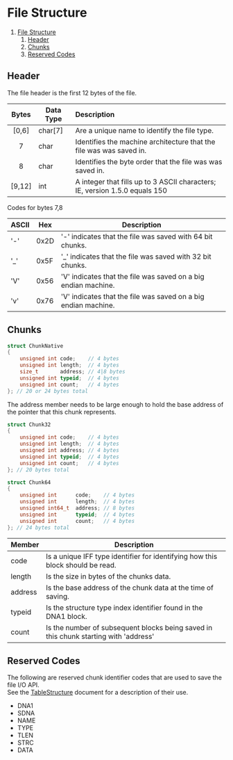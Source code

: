 # File Structure


1. [File Structure](#file-structure)
   1. [Header](#header)
   2. [Chunks](#chunks)
   3. [Reserved Codes](#reserved-codes)

## Header

The file header is the first 12 bytes of the file.

| Bytes  | Data Type | Description                                                                 |
| :----: | --------- | :-------------------------------------------------------------------------- |
| [0,6]  | char[7]   | Are a unique name to identify the file type.                                |
|   7    | char      | Identifies the machine architecture that the file was was saved in.         |
|   8    | char      | Identifies the byte order that the file was was saved in.                   |
| [9,12] | int       | A integer that fills up to 3 ASCII characters; IE, version 1.5.0 equals 150 |

Codes for bytes 7,8

| ASCII | Hex  | Description                                                    |
| ----- | ---- | -------------------------------------------------------------- |
| '-'   | 0x2D | '-' indicates that the file was saved with 64 bit chunks.      |
| '_'   | 0x5F | '_' indicates that the file was saved with 32 bit chunks.      |
| 'V'   | 0x56 | 'V' indicates that the file was saved on a big endian machine. |
| 'v'   | 0x76 | 'V' indicates that the file was saved on a big endian machine. |

## Chunks


```c++
struct ChunkNative
{
    unsigned int code;    // 4 bytes
    unsigned int length;  // 4 bytes
    size_t       address; // 4|8 bytes
    unsigned int typeid;  // 4 bytes
    unsigned int count;   // 4 bytes
}; // 20 or 24 bytes total
```

The address member needs to be large enough to hold the base address of the pointer that this chunk represents.

```c++
struct Chunk32
{
    unsigned int code;    // 4 bytes
    unsigned int length;  // 4 bytes
    unsigned int address; // 4 bytes
    unsigned int typeid;  // 4 bytes
    unsigned int count;   // 4 bytes
}; // 20 bytes total
```

```c++
struct Chunk64
{
    unsigned int      code;    // 4 bytes
    unsigned int      length;  // 4 bytes
    unsigned int64_t  address; // 8 bytes
    unsigned int      typeid;  // 4 bytes
    unsigned int      count;   // 4 bytes
}; // 24 bytes total
```


| Member  | Description                                                                          |
| ------- | ------------------------------------------------------------------------------------ |
| code    | Is a unique IFF type identifier for identifying how this block should be read.       |
| length  | Is the size in bytes of the chunks data.                                             |
| address | Is the base address of the chunk data at the time of saving.                         |
| typeid  | Is the structure type index identifier found in the DNA1 block.                      |
| count   | Is the number of subsequent blocks being saved in this chunk starting with 'address' |

## Reserved Codes

The following are reserved chunk identifier codes that are used to save the file I/O API.  
See the [TableStructure](TableStructure.md) document for a description of their use.

+ DNA1
+ SDNA
+ NAME
+ TYPE
+ TLEN
+ STRC
+ DATA
